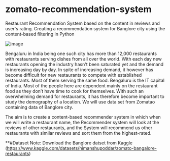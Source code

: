 # zomato-recommendation-system
Restaurant Recommendation System based on the content in reviews and user's rating. 
Creating a recommendation system for Banglore city using the content-based filtering in Python


![image](https://user-images.githubusercontent.com/22676619/161100827-a6b2bff3-78c7-4495-99b3-4adb2056f96c.png)

Bengaluru in India being one such city has more than 12,000 restaurants with restaurants serving dishes from all over the world. With each day new restaurants opening the industry hasn't been saturated yet and the demand is increasing day by day. In spite of increasing demand, it however has become difficult for new restaurants to compete with established restaurants. Most of them serving the same food. Bengaluru is the IT capital of India. Most of the people here are dependent mainly on the restaurant food as they don’t have time to cook for themselves. With such an overwhelming demand for restaurants, it has therefore become important to study the demography of a location. We will use data set from Zomatao containing data of Banglore city.

The aim is to create a content-based recommender system in which when we will write a restaurant name, the Recommender system will look at the reviews of other restaurants, and the System will recommend us other restaurants with similar reviews and sort them from the highest-rated.


**#Dataset
Note: Download the Banglore datset from Kaggle (https://www.kaggle.com/datasets/himanshupoddar/zomato-bangalore-restaurants) 
